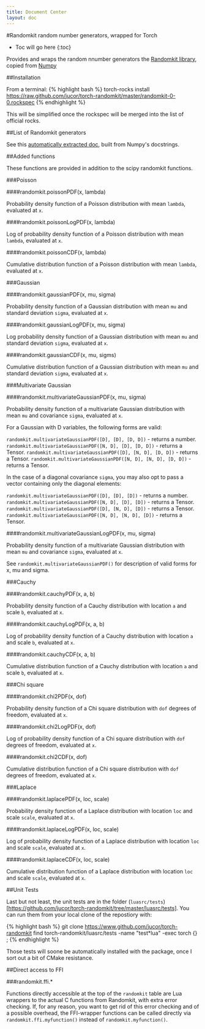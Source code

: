 ```yaml
---
title: Document Center
layout: doc
---
```


#Randomkit random number generators, wrapped for Torch

* Toc will go here
{:toc}

Provides and wraps the random nnumber generators the [Randomkit library](), copied from [Numpy]()

##Installation

From a terminal:
{% highlight bash %}
torch-rocks install https://raw.github.com/jucor/torch-randomkit/master/randomkit-0-0.rockspec
{% endhighlight %}

This will be simplified once the rockspec will be merged into the list of official rocks.

##List of Randomkit generators

See this [automatically extracted doc](randomkit.html), built from Numpy's docstrings.

##Added functions

These functions are provided in addition to the scipy randomkit functions.

###Poisson

####randomkit.poissonPDF(x, lambda)

Probability density function of a Poisson distribution with mean `lambda`, evaluated at `x`.

####randomkit.poissonLogPDF(x, lambda)

Log of probability density function of a Poisson distribution with mean `lambda`, evaluated at `x`.

####randomkit.poissonCDF(x, lambda)

Cumulative distribution function of a Poisson distribution with mean `lambda`, evaluated at `x`.

###Gaussian

####randomkit.gaussianPDF(x, mu, sigma)

Probability density function of a Gaussian distribution with mean `mu` and standard deviation `sigma`, evaluated at `x`.

####randomkit.gaussianLogPDF(x, mu, sigma)

Log probability density function of a Gaussian distribution with mean `mu` and standard deviation `sigma`, evaluated at `x`.

####randomkit.gaussianCDF(x, mu, sigms)

Cumulative distribution function of a Gaussian distribution with mean `mu` and standard deviation `sigma`, evaluated at `x`.

###Multivariate Gaussian

####randomkit.multivariateGaussianPDF(x, mu, sigma)

Probability density function of a multivariate Gaussian distribution with mean `mu` and covariance `sigma`, evaluated at `x`.

For a Gaussian with D variables, the following forms are valid:

`randomkit.multivariateGaussianPDF([D], [D], [D, D])` - returns a number.
`randomkit.multivariateGaussianPDF([N, D], [D], [D, D])` - returns a Tensor.
`randomkit.multivariateGaussianPDF([D], [N, D], [D, D])` - returns a Tensor.
`randomkit.multivariateGaussianPDF([N, D], [N, D], [D, D])` - returns a Tensor.

In the case of a diagonal covariance `sigma`, you may also opt to pass a vector containing only the diagonal elements:

`randomkit.multivariateGaussianPDF([D], [D], [D])` - returns a number.
`randomkit.multivariateGaussianPDF([N, D], [D], [D])` - returns a Tensor.
`randomkit.multivariateGaussianPDF([D], [N, D], [D])` - returns a Tensor.
`randomkit.multivariateGaussianPDF([N, D], [N, D], [D])` - returns a Tensor.

####randomkit.multivariateGaussianLogPDF(x, mu, sigma)

Probability density function of a multivariate Gaussian distribution with mean `mu` and covariance `sigma`, evaluated at `x`.

See `randomkit.multivariateGaussianPDF()` for description of valid forms for x, mu and sigma.

###Cauchy

####randomkit.cauchyPDF(x, a, b)

Probability density function of a Cauchy distribution with location `a` and scale `b`, evaluated at `x`.

####randomkit.cauchyLogPDF(x, a, b)

Log of probability density function of a Cauchy distribution with location `a` and scale `b`, evaluated at `x`.

####randomkit.cauchyCDF(x, a, b)

Cumulative distribution function of a Cauchy distribution with location `a` and scale `b`, evaluated at `x`.

###Chi square

####randomkit.chi2PDF(x, dof)

Probability density function of a Chi square distribution with `dof` degrees of freedom, evaluated at `x`.

####randomkit.chi2LogPDF(x, dof)

Log of probability density function of a Chi square distribution with `dof` degrees of freedom, evaluated at `x`.

####randomkit.chi2CDF(x, dof)

Cumulative distribution function of a Chi square distribution with `dof` degrees of freedom, evaluated at `x`.

###Laplace

####randomkit.laplacePDF(x, loc, scale)

Probability density function of a Laplace distribution with location `loc` and scale `scale`, evaluated at `x`.

####randomkit.laplaceLogPDF(x, loc, scale)

Log of probability density function of a Laplace distribution with location `loc` and scale `scale`, evaluated at `x`.

####randomkit.laplaceCDF(x, loc, scale)

Cumulative distribution function of a Laplace distribution with location `loc` and scale `scale`, evaluated at `x`.

##Unit Tests

Last but not least, the unit tests are in the folder
(`luasrc/tests`)[https://github.com/jucor/torch-randomkit/tree/master/luasrc/tests]. You can run them from your local clone of the repostiory with:

{% highlight bash %}
git clone https://www.github.com/jucor/torch-randomkit
find torch-randomkit/luasrc/tests -name "test&ast;lua" -exec torch {} \;
{% endhighlight %}

Those tests will soone be automatically installed with the package, once I sort out a bit of CMake resistance.

##Direct access to FFI

###randomkit.ffi.&ast;

Functions directly accessible at the top of the `randomkit` table are Lua wrappers to the actual C functions from Randomkit, with extra error checking. If, for any reason, you want to get rid of this error checking and of a possible overhead, the FFI-wrapper functions can be called directly via `randomkit.ffi.myfunction()` instead of `randomkit.myfunction()`.
